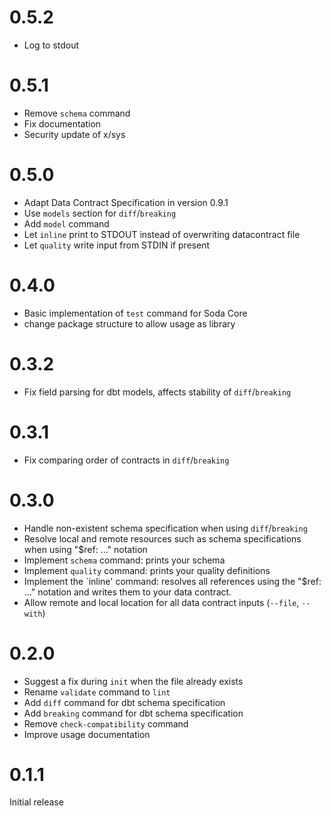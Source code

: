 # 0.5.2
- Log to stdout

# 0.5.1
- Remove `schema` command
- Fix documentation
- Security update of x/sys

# 0.5.0
- Adapt Data Contract Specification in version 0.9.1
- Use `models` section for `diff`/`breaking`
- Add `model` command
- Let `inline` print to STDOUT instead of overwriting datacontract file
- Let `quality` write input from STDIN if present 

# 0.4.0
- Basic implementation of `test` command for Soda Core
- change package structure to allow usage as library

# 0.3.2
- Fix field parsing for dbt models, affects stability of `diff`/`breaking`

# 0.3.1
- Fix comparing order of contracts in `diff`/`breaking`

# 0.3.0
- Handle non-existent schema specification when using `diff`/`breaking`
- Resolve local and remote resources such as schema specifications when using "$ref: ..." notation
- Implement `schema` command: prints your schema
- Implement `quality` command: prints your quality definitions 
- Implement the `inline' command: resolves all references using the "$ref: ..." notation and writes them to your data contract.
- Allow remote and local location for all data contract inputs (`--file`, `--with`)

# 0.2.0

- Suggest a fix during `init` when the file already exists
- Rename `validate` command to `lint`
- Add `diff` command for dbt schema specification
- Add `breaking` command for dbt schema specification
- Remove `check-compatibility` command
- Improve usage documentation

# 0.1.1

Initial release
